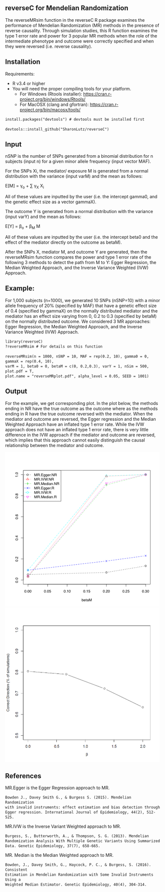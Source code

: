 
## reverseC for Mendelian Randomization
The reverseMRsim function in the reverseC R package examines the performance of Mendelian Randomization (MR) methods in the presence of reverse causality. Through simulation studies, this R function examines the type 1 error rate and power for 3 popular MR methods when the role of the intermediate phenotype and outcome were correctly specified and when they were reversed (i.e. reverse causality). 

## Installation
Requirements:
* R v3.4 or higher
* You will need the proper compiling tools for your platform.
  * For Windows (Rtools installer):  https://cran.r-project.org/bin/windows/Rtools/
  * For MacOSX (clang and gfortran): https://cran.r-project.org/bin/macosx/tools/

```
install.packages("devtools") # devtools must be installed first

devtools::install_github("SharonLutz/reverseC")
```

## Input
nSNP is the number of SNPs generated from a binomial distribution for n subjects (input n) for a given minor allele frequency (input vector MAF).

For the SNPs Xi, the mediator/ exposure M is generated from a normal distribution with the variance (input varM) and the mean as follows:

E\[M\] = &gamma;<sub>o</sub> + &sum; &gamma;<sub>X</sub>  X<sub>i</sub> 

All of these values are inputted by the user (i.e. the intercept gamma0, and the genetic effect size as a vector gammaX).

The outcome Y is generated from a normal distribution with the variance (input varY) and the mean as follows:

E\[Y\] = &beta;<sub>o</sub> +  &beta;<sub>M</sub> M 

All of these values are inputted by the user (i.e. the intercept beta0 and the effect of the mediator directly on the outcome as betaM).

After the SNPs X, mediator M, and outcome Y are generated, then the reverseMRsim function compares the power and type 1 error rate of the following 3 methods to detect the path from M to Y: Egger Regression, the Median Weighted Approach, and the Inverse Variance Weighted (IVW) Approach.

## Example:
For 1,000 subjects (n=1000), we generated 10 SNPs (nSNP=10) with a minor allele frequency of 20% (specified by MAF) that have a genetic effect size of 0.4 (specified by gammaX) on the normally distributed mediator and the mediator has an effect size varying from 0, 0.2 to 0.3 (specified by betaM) on the normally distributed outcome. We considered 3 MR approaches: Egger Regression, the Median Weighted Approach, and the Inverse Variance Weighted (IVW) Approach.

```
library(reverseC)
?reverseMRsim # For details on this function

reverseMRsim(n = 1000, nSNP = 10, MAF = rep(0.2, 10), gamma0 = 0, gammaX = rep(0.4, 10), 
varM = 1, beta0 = 0, betaM = c(0, 0.2,0.3), varY = 1, nSim = 500, plot.pdf = T, 
plot.name = "reverseMRplot.pdf", alpha_level = 0.05, SEED = 1001)

```

## Output
For the example, we get corresponding plot. In the plot below, the methods ending in NR have the true outcome as the outcome where as the methods ending in R have the true outcome reversed with the mediator. When the mediator and outcome are reversed, the Egger regression and the Median Weighted Approach have an inflated type 1 error rate. While the IVW approach does not have an inflated type 1 error rate, there is very little difference in the IVW approach if the mediator and outcome are reversed, which implies that this approach cannot easily distinguish the causal relationship between the mediator and outcome.


<img src="reverseMRplot.png" width="500">

<img src="reverseDirectionplot.png" width="500">

## References
MR.Egger is the Egger Regression approach to MR.<br/>
```
Bowden J., Davey Smith G., & Burgess S. (2015). Mendelian Randomization 
with invalid instruments: effect estimation and bias detection through 
Egger regression. International Journal of Epidemiology, 44(2), 512-525. 
```

MR.IVW is the Inverse Variant Weighted approach to MR.<br/>
```
Burgess, S., Butterworth, A., & Thompson, S. G. (2013). Mendelian 
Randomization Analysis With Multiple Genetic Variants Using Summarized 
Data. Genetic Epidemiology, 37(7), 658-665.
```

MR. Median is the Median Weighted approach to MR.<br/>
```
Bowden, J., Davey Smith, G., Haycock, P. C., & Burgess, S. (2016). Consistent 
Estimation in Mendelian Randomization with Some Invalid Instruments Using a 
Weighted Median Estimator. Genetic Epidemiology, 40(4), 304-314. 
```


